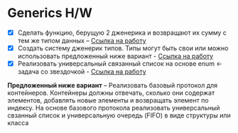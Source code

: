 # Generics H/W

- [X] Сделать функцию, берущую 2 дженерика и возвращают их сумму с тем же типом данных – [Ссылка на работу](https://github.com/Lemonbrush/SberSchool/blob/master/Homework/Projects/GenericSum/GenericSum/main.swift)
- [X] Создать систему дженерик типов. Типы могут быть свои или можно использовать предложенный ниже вариант - [Ссылка на работу](https://github.com/Lemonbrush/SberSchool/blob/master/Homework/Projects/Queue-FIFO/Queue-FIFO/main.swift)
- [X] Реализовать универсальный связанный список на основе enum <- задача со звездочкой - [Ссылка на работу](https://github.com/Lemonbrush/SberSchool/blob/master/Homework/Projects/EnumLinkedList/EnumLinkedList/main.swift)

**Предложенный ниже вариант** – Реализовать базовый протокол для контейнеров. Контейнеры должны отвечать, сколько они содержат элементов, добавлять новые элементы и возвращать элемент по индексу. На основе базового протокола реализовать универсальный свзанный список и универсальную очередь (FIFO) в виде структуры или класса